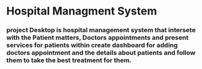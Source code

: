 # Hospital Managment System
 
### project Desktop is hospital management system that intersete with the Patient matters, Doctors appointments and present services for patients within create dashboard for adding doctors appointment and the details about patients and follow them to take the best treatment for them.
